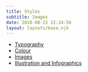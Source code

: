 ```yaml
---
title: Styles
subtitle: Images
date: 2018-08-22 12:24:50
layout: layouts/base.njk
---
```


<nav class="vf-navigation vf-navigation--main">
  <ul class="vf-navigation__list | vf-list--inline">
    <li class="vf-navigation__item"><a href="/styles/typography/" class="vf-navigation__link">Typography</a></li>
    <li class="vf-navigation__item"><a href="/styles/colour/" class="vf-navigation__link">Colour</a></li>
    <li class="vf-navigation__item"><a href="/styles/images/" class="vf-navigation__link">Images</a></li>
    <li class="vf-navigation__item"><a href="/styles/illustration-and-infographics/" class="vf-navigation__link">Illustration and Infographics</a></li>
  </ul>
</nav>
